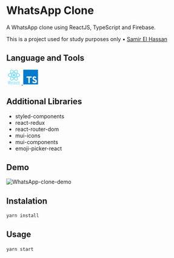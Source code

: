 # WhatsApp Clone

A WhatsApp clone using ReactJS, TypeScript and Firebase.

This is a project used for study purposes only • [Samir El Hassan](https://github.com/samirelhassann)

## Language and Tools

<p align="left"><a href="https://reactjs.org/" target="_blank" rel="noreferrer"> <img src="https://raw.githubusercontent.com/devicons/devicon/master/icons/react/react-original-wordmark.svg" alt="react" width="40" height="40"/> </a> <a href="https://www.typescriptlang.org/" target="_blank" rel="noreferrer"> <img src="https://raw.githubusercontent.com/devicons/devicon/master/icons/typescript/typescript-original.svg" alt="typescript" width="40" height="40"/> </a> </p>

## Additional Libraries

- styled-components
- react-redux
- react-router-dom
- mui-icons
- mui-components
- emoji-picker-react

## Demo

![WhatsApp-clone-demo](https://user-images.githubusercontent.com/91634008/194923620-57b4b04e-370e-4c7f-a87c-d31008988c0f.gif)

## Instalation

```bash
yarn install
```

## Usage

```bash
yarn start
```
